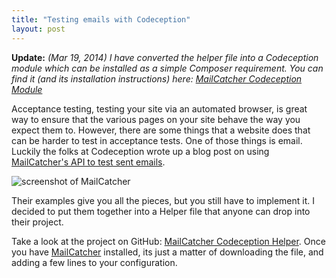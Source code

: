 ```yaml
---
title: "Testing emails with Codeception"
layout: post
---
```


**Update:** *(Mar 19, 2014) I have converted the helper file into a Codeception
module which can be installed as a simple Composer requirement. You can find it
(and its installation instructions) here: [MailCatcher Codeception Module]*

Acceptance testing, testing your site via an automated browser, is great way to
ensure that the various pages on your site behave the way you expect them to.
However, there are some things that a website does that can be harder to test
in acceptance tests. One of those things is email. Luckily the folks at
Codeception wrote up a blog post on using [MailCatcher's API to test sent
emails].

![screenshot of MailCatcher][screenshot]

Their examples give you all the pieces, but you still have to implement it.
I decided to put them together into a Helper file that anyone can drop into
their project.

Take a look at the project on GitHub: [MailCatcher Codeception Helper]. Once you
have [MailCatcher] installed, its just a matter of downloading the file, and
adding a few lines to your configuration.

[MailCatcher's API to test sent emails]: http://codeception.com/12-15-2013/testing-emails-in-php
[MailCatcher Codeception Helper]: https://github.com/captbaritone/mailcatcher-codeception-helper
[MailCatcher Codeception Module]: https://github.com/captbaritone/codeception-mailcatcher-module
[MailCatcher]: http://mailcatcher.me/
[screenshot]: /content/images/mailcatcher.png
